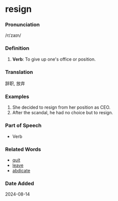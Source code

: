 # resign
### Pronunciation
/rɪˈzaɪn/
### Definition
1. **Verb**: To give up one's office or position.
### Translation
辞职, 放弃
### Examples
1. She decided to resign from her position as CEO.
2. After the scandal, he had no choice but to resign.
### Part of Speech
- Verb
### Related Words
- [quit](quit.md)
- [leave](leave.md)
- [abdicate](abdicate.md)
### Date Added
2024-08-14